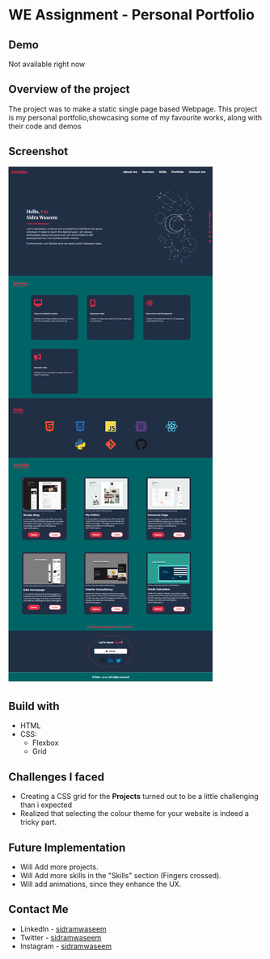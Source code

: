 # WE Assignment - Personal Portfolio

## Demo
<p>Not available right now</p>

## Overview of the project
<p>The project was to make a static single page based Webpage. This project is my personal portfolio,showcasing some of my favourite works, along with their code and demos</p>

## Screenshot
![screenshot](https://github.com/sidramwaseem/WE-Assignment/blob/main/preview/s1.png?raw=true)

## Build with
- HTML
- CSS:
     - Flexbox
     - Grid
 
 ## Challenges I faced
 - Creating a CSS grid for the <b>Projects</b> turned out to be a little challenging than i expected
 - Realized that selecting the colour theme for your website is indeed a tricky part.

## Future Implementation
- Will Add more projects.
- Will Add more skills in the "Skills" section (Fingers crossed).
- Will add animations, since they enhance the UX.

## Contact Me
- LinkedIn - [sidramwaseem](https://www.linkedin.com/in/sidramwaseem/)
- Twitter - [sidramwaseem](https://www.twitter.com/sidramwaseem)
- Instagram - [sidramwaseem](https://www.instagram.com/sidramwaseem)
